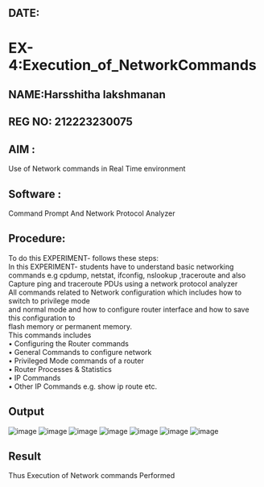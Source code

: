 ## DATE:
# EX-4:Execution_of_NetworkCommands
## NAME:Harsshitha lakshmanan
## REG NO: 212223230075
## AIM :
Use of Network commands in Real Time environment
## Software : 
Command Prompt And Network Protocol Analyzer
## Procedure: 
To do this EXPERIMENT- follows these steps:
<BR>
In this EXPERIMENT- students have to understand basic networking commands e.g cpdump, netstat, ifconfig, nslookup ,traceroute and also Capture ping and traceroute PDUs using a network protocol analyzer 
<BR>
All commands related to Network configuration which includes how to switch to privilege mode
<BR>
and normal mode and how to configure router interface and how to save this configuration to
<BR>
flash memory or permanent memory.
<BR>
This commands includes
<BR>
• Configuring the Router commands
<BR>
• General Commands to configure network
<BR>
• Privileged Mode commands of a router 
<BR>
• Router Processes & Statistics
<BR>
• IP Commands
<BR>
• Other IP Commands e.g. show ip route etc.
<BR>

## Output
![image](https://github.com/user-attachments/assets/60c5c7fd-f431-4c55-a7c8-e79c7453930a)
![image](https://github.com/user-attachments/assets/3bf3e8ab-2681-41ce-8aa4-421dd8833421)
![image](https://github.com/user-attachments/assets/372ed295-b0a8-44b6-90a9-33466481c915)
![image](https://github.com/user-attachments/assets/6eed01f7-00dc-4d5a-b769-09bfa43abe7f)
![image](https://github.com/user-attachments/assets/3d233497-8f85-4c60-b7ee-370acdb6b426)
![image](https://github.com/user-attachments/assets/f352714c-032c-42f8-ba33-63a03a10c841)
![image](https://github.com/user-attachments/assets/584ba33a-678f-49f8-975b-a53dc7831d8e)

## Result
Thus Execution of Network commands Performed 
